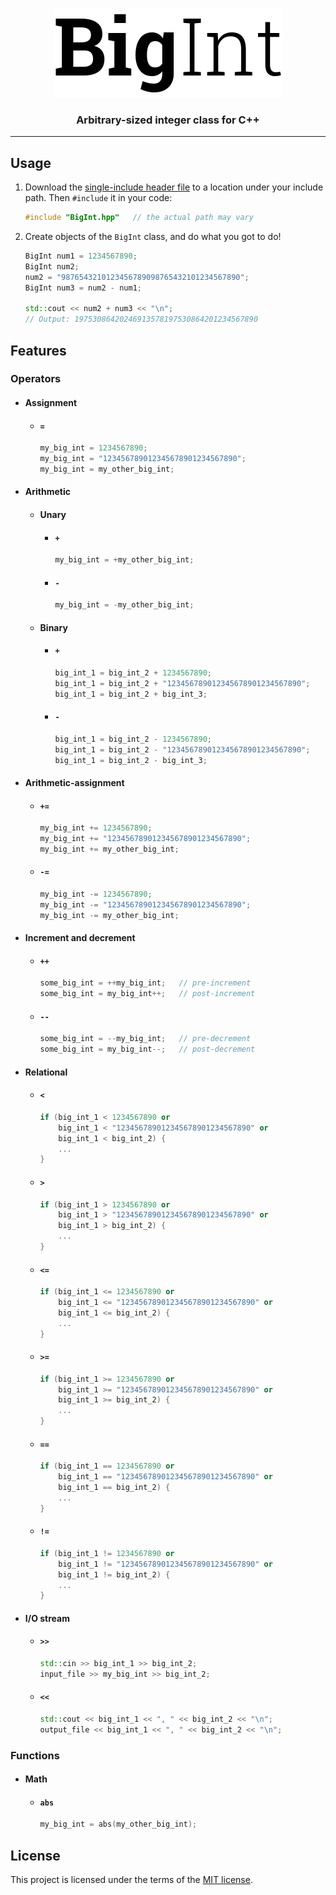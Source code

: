 <p align="center">
  <img alt="BigInt" src="logo.png">
</p>
<h3 align="center">Arbitrary-sized integer class for C++</h3>

---

## Usage
1. Download the [single-include header file](../../releases) to a location under
    your include path. Then `#include` it in your code:
    ```C++
    #include "BigInt.hpp"   // the actual path may vary
    ```

1. Create objects of the `BigInt` class, and do what you got to do!
    ```C++
    BigInt num1 = 1234567890;
    BigInt num2;
    num2 = "9876543210123456789098765432101234567890";
    BigInt num3 = num2 - num1;

    std::cout << num2 + num3 << "\n";
    // Output: 19753086420246913578197530864201234567890
    ```

## Features
### Operators
* #### Assignment
  * #### `=`
    ```C++
    my_big_int = 1234567890;
    my_big_int = "123456789012345678901234567890";
    my_big_int = my_other_big_int;
    ```
* #### Arithmetic
  * #### Unary
    * #### `+`
      ```C++
      my_big_int = +my_other_big_int;
      ```
    * #### `-`
      ```C++
      my_big_int = -my_other_big_int;
      ```
  * #### Binary
    * #### `+`
      ```C++
      big_int_1 = big_int_2 + 1234567890;
      big_int_1 = big_int_2 + "123456789012345678901234567890";
      big_int_1 = big_int_2 + big_int_3;
      ```
    * #### `-`
      ```C++
      big_int_1 = big_int_2 - 1234567890;
      big_int_1 = big_int_2 - "123456789012345678901234567890";
      big_int_1 = big_int_2 - big_int_3;
      ```
* #### Arithmetic-assignment
  * #### `+=`
    ```C++
    my_big_int += 1234567890;
    my_big_int += "123456789012345678901234567890";
    my_big_int += my_other_big_int;
    ```
  * #### `-=`
    ```C++
    my_big_int -= 1234567890;
    my_big_int -= "123456789012345678901234567890";
    my_big_int -= my_other_big_int;
    ```
* #### Increment and decrement
  * #### `++`
    ```C++
    some_big_int = ++my_big_int;   // pre-increment
    some_big_int = my_big_int++;   // post-increment
    ```
  * #### `--`
    ```C++
    some_big_int = --my_big_int;   // pre-decrement
    some_big_int = my_big_int--;   // post-decrement
    ```
* #### Relational
  * #### `<`
    ```C++
    if (big_int_1 < 1234567890 or
        big_int_1 < "123456789012345678901234567890" or
        big_int_1 < big_int_2) {
        ...
    }
    ```
  * #### `>`
    ```C++
    if (big_int_1 > 1234567890 or
        big_int_1 > "123456789012345678901234567890" or
        big_int_1 > big_int_2) {
        ...
    }
    ```
  * #### `<=`
    ```C++
    if (big_int_1 <= 1234567890 or
        big_int_1 <= "123456789012345678901234567890" or
        big_int_1 <= big_int_2) {
        ...
    }
    ```
  * #### `>=`
    ```C++
    if (big_int_1 >= 1234567890 or
        big_int_1 >= "123456789012345678901234567890" or
        big_int_1 >= big_int_2) {
        ...
    }
    ```
  * #### `==`
    ```C++
    if (big_int_1 == 1234567890 or
        big_int_1 == "123456789012345678901234567890" or
        big_int_1 == big_int_2) {
        ...
    }
    ```
  * #### `!=`
    ```C++
    if (big_int_1 != 1234567890 or
        big_int_1 != "123456789012345678901234567890" or
        big_int_1 != big_int_2) {
        ...
    }
    ```
* #### I/O stream
  * #### `>>`
    ```C++
    std::cin >> big_int_1 >> big_int_2;
    input_file >> my_big_int >> big_int_2;
    ```
  * #### `<<`
    ```C++
    std::cout << big_int_1 << ", " << big_int_2 << "\n";
    output_file << big_int_1 << ", " << big_int_2 << "\n";
    ```

### Functions
* #### Math
  * #### `abs`
    ```C++
    my_big_int = abs(my_other_big_int);
    ```

## License
This project is licensed under the terms of the [MIT license](LICENSE).
